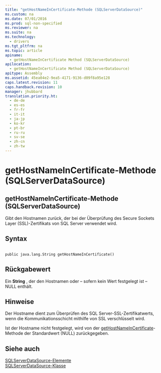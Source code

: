 ```yaml
---
title: "getHostNameInCertificate-Methode (SQLServerDataSource)"
ms.custom: na
ms.date: 07/01/2016
ms.prod: sql-non-specified
ms.reviewer: na
ms.suite: na
ms.technology: 
  - drivers
ms.tgt_pltfrm: na
ms.topic: article
apiname: 
  - getHostNameInCertificate Method (SQLServerDataSource)
apilocation: 
  - getHostNameInCertificate Method (SQLServerDataSource)
apitype: Assembly
ms.assetid: 45ea04e2-9ea5-4171-9136-d09f8a95e128
caps.latest.revision: 11
caps.handback.revision: 10
manager: jhubbard
translation.priority.ht: 
  - de-de
  - es-es
  - fr-fr
  - it-it
  - ja-jp
  - ko-kr
  - pt-br
  - ru-ru
  - sv-se
  - zh-cn
  - zh-tw
---
```

# getHostNameInCertificate-Methode (SQLServerDataSource)
    
## getHostNameInCertificate\-Methode \(SQLServerDataSource\)  
 Gibt den Hostnamen zurück, der bei der Überprüfung des Secure Sockets Layer \(SSL\)\-Zertifikats von SQL Server verwendet wird.  
  
## Syntax  
  
```  
  
public java.lang.String getHostNameInCertificate()  
```  
  
## Rückgabewert  
 Ein **String** , der den Hostnamen oder – sofern kein Wert festgelegt ist – NULL enthält.  
  
## Hinweise  
 Der Hostname dient zum Überprüfen des SQL Server\-SSL\-Zertifikatwerts, wenn die Kommunikationsschicht mithilfe von SSL verschlüsselt wird.  
  
 Ist der Hostname nicht festgelegt, wird von der [getHostNameInCertificate](../content/getHostNameInCertificate-Method--SQLServerDataSource-.md)\-Methode der Standardwert \(NULL\) zurückgegeben.  
  
## Siehe auch  
 [SQLServerDataSource-Elemente](../content/SQLServerDataSource-Members.md)   
 [SQLServerDataSource-Klasse](../content/SQLServerDataSource-Class.md)  
  
  